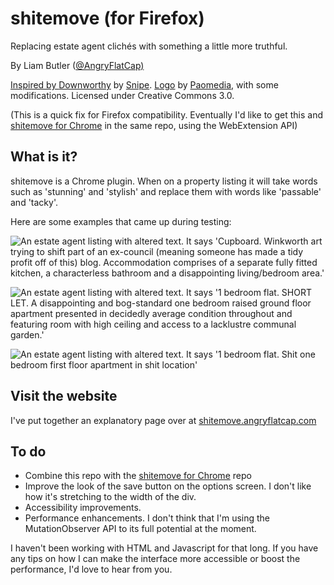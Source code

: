 # shitemove (for Firefox)


Replacing estate agent clichés with something a little more truthful.

By Liam Butler (<a href="https://www.twitter.com/AngryFlatCap/">@AngryFlatCap)

Inspired by <a href="http://downworthy.snipe.net/">Downworthy</a> by <a href="https://twitter.com/snipeyhead">Snipe</a>. <a href="https://www.iconfinder.com/icons/299061/house_icon">Logo</a> by <a href="http://www.paomedia.com">Paomedia</a>, with some modifications. Licensed under Creative Commons 3.0.

(This is a quick fix for Firefox compatibility. Eventually I'd like to get this and <a href="https://github.com/liambutler/shitemove">shitemove for Chrome</a> in the same repo, using the WebExtension API)

## What is it?

shitemove is a Chrome plugin. When on a property listing it will take words such as 'stunning' and 'stylish' and replace them with words like 'passable' and 'tacky'.

Here are some examples that came up during testing:

![An estate agent listing with altered text. It says 'Cupboard. Winkworth art trying to shift part of an ex-council (meaning someone has made a tidy profit off of this) blog. Accommodation comprises of a separate fully fitted kitchen, a characterless bathroom and a disappointing living/bedroom area.'](/examples/example1.jpg?raw=true)

![An estate agent listing with altered text. It says '1 bedroom flat. SHORT LET. A disappointing and bog-standard one bedroom raised ground floor apartment presented in decidedly average condition throughout and featuring room with high ceiling and access to a lacklustre communal garden.'](/examples/example2.jpg?raw=true)

![An estate agent listing with altered text. It says '1 bedroom flat. Shit one bedroom first floor apartment in shit location'](/examples/example3.jpg?raw=true)

## Visit the website
I've put together an explanatory page over at <a href="shitemove.angryflatcap.com">shitemove.angryflatcap.com</a>

## To do

<ul>
  <li>Combine this repo with the <a href="https://github.com/liambutler/shitemove">shitemove for Chrome</a> repo</li>
  <li>Improve the look of the save button on the options screen. I don't like how it's stretching to the width of the div.</li>
  <li>Accessibility improvements.</li>
  <li>Performance enhancements. I don't think that I'm using the MutationObserver API to its full potential at the moment.</li>
</ul>

I haven't been working with HTML and Javascript for that long. If you have any tips on how I can make the interface more accessible or boost the performance, I'd love to hear from you.
